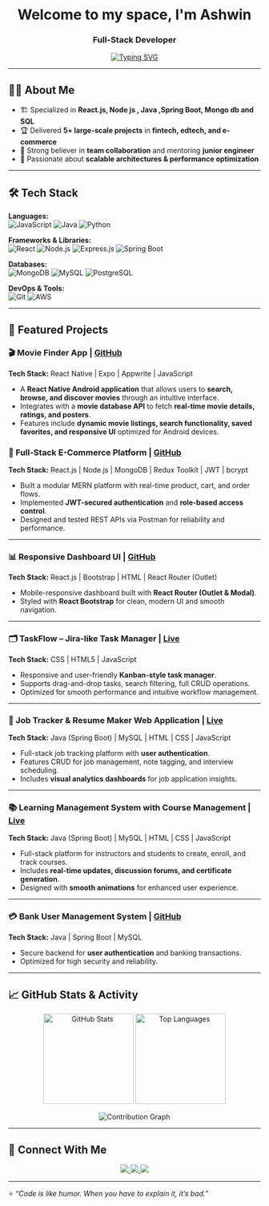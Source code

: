 <!-- Hero Banner -->

<h1 align="center">Welcome to my space, I'm Ashwin</h1>
<h3 align="center">
 Full-Stack Developer 
</h3>

<!-- Typing Animation -->
<p align="center">
  <a href="https://git.io/typing-svg">
    <img src="https://readme-typing-svg.herokuapp.com?size=24&duration=4000&color=00BFFF&center=true&vCenter=true&width=800&lines=Passionate+about+Clean+Code+%26+Best+Practices;Building+Scalable+High-Performance+Applications;Lifelong+Learner+in+AI+%26+Cloud+Tech;Advocate+for+Agile+%26+Modern+Development;Turning+Ideas+into+Real-World+Solutions" alt="Typing SVG" />
  </a>
</p>



---

## 👨‍💻 About Me
- 🏗 Specialized in **React.js, Node js , Java ,Spring Boot, Mongo db and SQL**
- 🏆 Delivered **5+ large-scale projects** in **fintech, edtech, and e-commerce**
- 🤝 Strong believer in **team collaboration** and mentoring **junior engineer**
- 🚀 Passionate about **scalable architectures & performance optimization**

---

## 🛠 Tech Stack

**Languages:**  
![JavaScript](https://img.shields.io/badge/JavaScript-F7DF1E?style=for-the-badge&logo=javascript&logoColor=black)
![Java](https://img.shields.io/badge/Java-ED8B00?style=for-the-badge&logo=java&logoColor=white)
![Python](https://img.shields.io/badge/Python-3776AB?style=for-the-badge&logo=python&logoColor=white)

**Frameworks & Libraries:**  
![React](https://img.shields.io/badge/React-20232A?style=for-the-badge&logo=react&logoColor=61DAFB)
![Node.js](https://img.shields.io/badge/Node.js-339933?style=for-the-badge&logo=nodedotjs&logoColor=white)
![Express.js](https://img.shields.io/badge/Express.js-000000?style=for-the-badge&logo=express&logoColor=white)
![Spring Boot](https://img.shields.io/badge/Spring_Boot-6DB33F?style=for-the-badge&logo=springboot&logoColor=white)

**Databases:**  
![MongoDB](https://img.shields.io/badge/MongoDB-4EA94B?style=for-the-badge&logo=mongodb&logoColor=white)
![MySQL](https://img.shields.io/badge/MySQL-005C84?style=for-the-badge&logo=mysql&logoColor=white)
![PostgreSQL](https://img.shields.io/badge/PostgreSQL-316192?style=for-the-badge&logo=postgresql&logoColor=white)

**DevOps & Tools:**  
![Git](https://img.shields.io/badge/Git-F05032?style=for-the-badge&logo=git&logoColor=white)
![AWS](https://img.shields.io/badge/AWS-232F3E?style=for-the-badge&logo=amazonaws&logoColor=white)

---

## 📂 Featured Projects

### 🎬 Movie Finder App | [GitHub](https://github.com/ashwin071203/movie-finder-app)
**Tech Stack:** React Native | Expo | Appwrite | JavaScript  
- A **React Native Android application** that allows users to **search, browse, and discover movies** through an intuitive interface.  
- Integrates with a **movie database API** to fetch **real-time movie details, ratings, and posters**.  
- Features include **dynamic movie listings, search functionality, saved favorites, and responsive UI** optimized for Android devices.  


### 🛒 Full-Stack E-Commerce Platform | [GitHub](https://github.com/ashwin071203/Full-Stack-E-commerce-Platform-with-Admin-Dashboard)
**Tech Stack:** React.js | Node.js | MongoDB | Redux Toolkit | JWT | bcrypt  
- Built a modular MERN platform with real-time product, cart, and order flows.  
- Implemented **JWT-secured authentication** and **role-based access control**.  
- Designed and tested REST APIs via Postman for reliability and performance.  

---

### 📊 Responsive Dashboard UI | [GitHub](https://github.com/ashwin071203/dashboard_figma_UI)
**Tech Stack:** React.js | Bootstrap | HTML | React Router (Outlet)  
- Mobile-responsive dashboard built with **React Router (Outlet & Modal)**.  
- Styled with **React Bootstrap** for clean, modern UI and smooth navigation.  

---

### 🗂 TaskFlow – Jira-like Task Manager | [Live](https://github.com/ashwin071203/taskflow-ui)
**Tech Stack:** CSS | HTML5 | JavaScript  
- Responsive and user-friendly **Kanban-style task manager**.  
- Supports drag-and-drop tasks, search filtering, full CRUD operations.  
- Optimized for smooth performance and intuitive workflow management.  

---

### 💼 Job Tracker & Resume Maker Web Application | [Live](https://github.com/ashwin071203/Jobify)
**Tech Stack:** Java (Spring Boot) | MySQL | HTML | CSS | JavaScript  
- Full-stack job tracking platform with **user authentication**.  
- Features CRUD for job management, note tagging, and interview scheduling.  
- Includes **visual analytics dashboards** for job application insights.  

---

### 📚 Learning Management System with Course Management | [Live](https://github.com/ashwin071203/Learning-Management-System-LMS-)
**Tech Stack:** Java (Spring Boot) | MySQL | HTML | CSS | JavaScript  
- Full-stack platform for instructors and students to create, enroll, and track courses.  
- Includes **real-time updates, discussion forums, and certificate generation**.  
- Designed with **smooth animations** for enhanced user experience.  

---

### 💳 Bank User Management System | [GitHub](https://github.com/ashwin071203/FullStack-Ecommerce-Shop-With-Payment-Gateway)
**Tech Stack:** Java | Spring Boot | MySQL  
- Secure backend for **user authentication** and banking transactions.  
- Optimized for high security and reliability.  

---

## 📈 GitHub Stats & Activity
<p align="center">
  <img src="https://github-readme-stats.vercel.app/api?username=ashwin071203&show_icons=true&theme=tokyonight" alt="GitHub Stats" height="180" />
  <img src="https://github-readme-stats.vercel.app/api/top-langs/?username=ashwin071203&layout=compact&theme=tokyonight" alt="Top Languages" height="180" />
</p>

<p align="center">
  <img src="https://github-readme-activity-graph.vercel.app/graph?username=ashwin071203&theme=react-dark" alt="Contribution Graph" />
</p>

---

## 🤝 Connect With Me
<p align="center">
  <a href="https://www.linkedin.com/in/ashwinkumar-s-553123240/">
    <img src="https://img.shields.io/badge/LinkedIn-0077B5?style=for-the-badge&logo=linkedin&logoColor=white"/>
  </a>
  <a href="mailto:ashwinsankar67@gmail.com">
    <img src="https://img.shields.io/badge/Email-D14836?style=for-the-badge&logo=gmail&logoColor=white"/>
  </a>
  <a href="https://glittery-pastelito-261a1e.netlify.app/">
    <img src="https://img.shields.io/badge/Portfolio-000000?style=for-the-badge&logo=react&logoColor=white"/>
  </a>
</p>

---

⭐ _“Code is like humor. When you have to explain it, it’s bad.”_  
